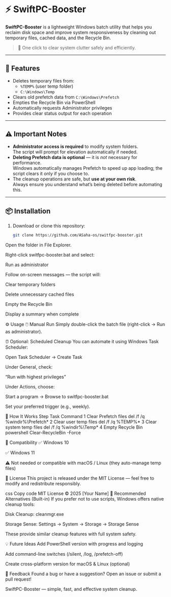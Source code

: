 # ⚡ SwiftPC-Booster

**SwiftPC-Booster** is a lightweight Windows batch utility that helps you reclaim disk space and improve system responsiveness by cleaning out temporary files, cached data, and the Recycle Bin.

> 🧹 One click to clear system clutter safely and efficiently.

---

## 🚀 Features

- Deletes temporary files from:
  - `%TEMP%` (user temp folder)
  - `C:\Windows\Temp`
- Clears old prefetch data from `C:\Windows\Prefetch`
- Empties the Recycle Bin via PowerShell
- Automatically requests Administrator privileges
- Provides clear status output for each operation

---

## ⚠️ Important Notes

- **Administrator access is required** to modify system folders.  
  The script will prompt for elevation automatically if needed.
- **Deleting Prefetch data is optional** — it is *not* necessary for performance.  
  Windows automatically manages Prefetch to speed up app loading; the script clears it only if you choose to.
- The cleanup operations are safe, but **use at your own risk**.  
  Always ensure you understand what’s being deleted before automating this.

---

## 📦 Installation

1. Download or clone this repository:
   ```bash
   git clone https://github.com/ASaha-os/switfpc-booster.git
Open the folder in File Explorer.

Right-click switfpc-booster.bat and select:

Run as administrator

Follow on-screen messages — the script will:

Clear temporary folders

Delete unnecessary cached files

Empty the Recycle Bin

Display a summary when complete

⚙️ Usage
🖱️ Manual Run
Simply double-click the batch file (right-click → Run as administrator).

⏰ Optional: Scheduled Cleanup
You can automate it using Windows Task Scheduler:

Open Task Scheduler → Create Task

Under General, check:

“Run with highest privileges”

Under Actions, choose:

Start a program → Browse to switfpc-booster.bat

Set your preferred trigger (e.g., weekly).

🧠 How It Works
Step	Task	Command
1	Clear Prefetch files	del /f /q %windir%\Prefetch\*
2	Clear user temp files	del /f /q %TEMP%\*
3	Clear system temp files	del /f /q %windir%\Temp\*
4	Empty Recycle Bin	powershell Clear-RecycleBin -Force

🧩 Compatibility
✅ Windows 10

✅ Windows 11

⚠️ Not needed or compatible with macOS / Linux (they auto-manage temp files)

🪪 License
This project is released under the MIT License — feel free to modify and redistribute responsibly.

css
Copy code
MIT License © 2025 [Your Name]
🧰 Recommended Alternatives (Built-in)
If you prefer not to use scripts, Windows offers native cleanup tools:

Disk Cleanup: cleanmgr.exe

Storage Sense: Settings → System → Storage → Storage Sense

These provide similar cleanup features with full system safety.

💡 Future Ideas
 Add PowerShell version with progress and logging

 Add command-line switches (/silent, /log, /prefetch-off)

 Create cross-platform version for macOS & Linux (optional)

💬 Feedback
Found a bug or have a suggestion?
Open an issue or submit a pull request!

SwiftPC-Booster — simple, fast, and effective system cleanup.